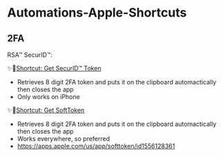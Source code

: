 # Automations-Apple-Shortcuts

## 2FA

RSA™ SecurID™:

✨🔗[Shortcut: Get SecurID™ Token](https://www.icloud.com/shortcuts/8a8df52d0e934ee4bd6a30270dca4579)
- Retrieves 8 digit 2FA token and puts it on the clipboard automactically then closes the app
- Only works on iPhone

✨🔗[Shortcut: Get SoftToken](https://www.icloud.com/shortcuts/c1e21a55fcf84f6fa87aa8604ba4b9c1)
- Retrieves 8 digit 2FA token and puts it on the clipboard automactically then closes the app
- Works everywhere, so preferred
- https://apps.apple.com/us/app/softtoken/id1556128361

